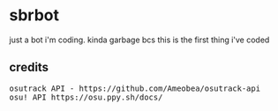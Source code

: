 # sbrbot
just a bot i'm coding. kinda garbage bcs this is the first thing i've coded


<h2>credits</h2>
<pre>
osutrack API - https://github.com/Ameobea/osutrack-api
osu! API https://osu.ppy.sh/docs/
</pre>
